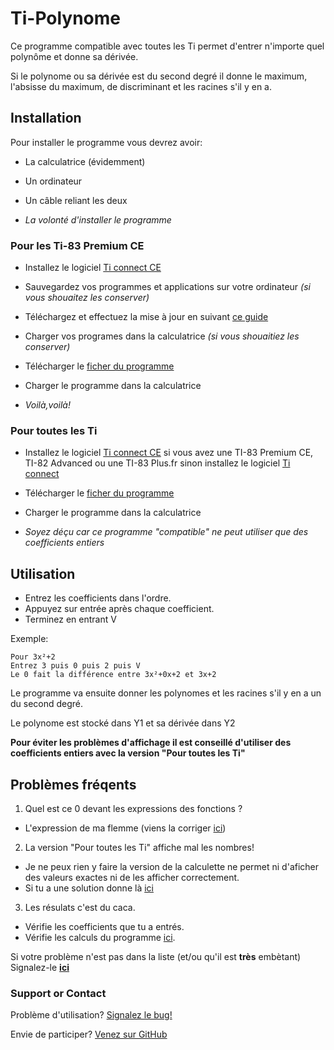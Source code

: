 # Ti-Polynome


Ce programme compatible avec toutes les Ti permet d'entrer n'importe quel polynôme et donne sa dérivée.

Si le polynome ou sa dérivée est du second degré il donne le maximum, l'absisse du maximum, de discriminant et les racines s'il y en a.


## Installation

Pour installer le programme vous devrez avoir:
- La calculatrice (évidemment)
- Un ordinateur
- Un câble reliant les deux

- _La volonté d'installer le programme_


### Pour les Ti-83 Premium CE 

- Installez le logiciel [Ti connect CE](https://education.ti.com/fr/products/computer-software/ti%20connect%20ce%20sw)
- Sauvegardez vos programmes et applications sur votre ordinateur _(si vous shouaitez les conserver)_
- Téléchargez et effectuez la mise à jour en suivant [ce guide](https://education.ti.com/fr/product-resources/mise-a-jour-83-premium)
- Charger vos programes dans la calculatrice _(si vous shouaitiez les conserver)_
- Télécharger le [ficher du programme](https://github.com/James2Alex/Ti-Polynome/releases/download/1.0/POLY.8xp)
- Charger le programme dans la calculatrice

- _Voilà,voilà!_

### Pour toutes les Ti
- Installez le logiciel [Ti connect CE](https://education.ti.com/fr/products/computer-software/ti%20connect%20ce%20sw) si vous avez une TI-83 Premium CE, TI-82 Advanced ou une TI-83 Plus.fr sinon installez le logiciel [Ti connect](https://education.ti.com/fr/products/computer-software/ti-connect-sw)
- Télécharger le [ficher du programme](https://github.com/James2Alex/Ti-Polynome/releases/download/1.1compat/POLYcompat.8xp)
- Charger le programme dans la calculatrice

- _Soyez déçu car ce programme "compatible" ne peut utiliser que des coefficients entiers_


## Utilisation


- Entrez les coefficients dans l'ordre.
- Appuyez sur entrée après chaque coefficient.
- Terminez en entrant V

Exemple:
```
Pour 3x²+2
Entrez 3 puis 0 puis 2 puis V
Le 0 fait la différence entre 3x²+0x+2 et 3x+2
```

Le programme va ensuite donner les polynomes et les racines s'il y en a un du second degré.

Le polynome est stocké dans Y1 et sa dérivée dans Y2

**Pour éviter les problèmes d'affichage il est conseillé d'utiliser des coefficients entiers avec la version "Pour toutes les Ti"**


## Problèmes fréqents 

1. Quel est ce 0 devant les expressions des fonctions ?
- L'expression de ma flemme (viens la corriger [ici](https://github.com/James2Alex/Ti-Polynome))

2. La version "Pour toutes les Ti" affiche mal les nombres!
- Je ne peux rien y faire la version de la calculette ne permet ni d'aficher des valeurs exactes ni de les afficher correctement.
- Si tu a une solution donne là [ici](https://github.com/James2Alex/Ti-Polynome)

3. Les résulats c'est du caca.
- Vérifie les coefficients que tu a entrés. 
- Vérifie les calculs du programme [ici](https://github.com/James2Alex/Ti-Polynome).

Si votre problème n'est pas dans la liste (et/ou qu'il est **très** embètant)
Signalez-le [**ici**](https://gitreports.com/issue/James2Alex/Ti-Polynome)

### Support or Contact

Problème d'utilisation? [Signalez le bug!](https://gitreports.com/issue/James2Alex/Ti-Polynome)

Envie de participer? [Venez sur GitHub](https://github.com/James2Alex/Ti-Polynome)
